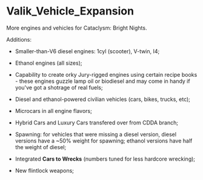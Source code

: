# Valik_Vehicle_Expansion
More engines and vehicles for Cataclysm: Bright Nights.

Additions:

- Smaller-than-V6 diesel engines: 1cyl (scooter), V-twin, I4;

- Ethanol engines (all sizes);

- Capability to create orky Jury-rigged engines using certain recipe books - these engines guzzle lamp oil or biodiesel and may come in handy if you've got a shotrage of real fuels;

- Diesel and ethanol-powered civilian vehicles (cars, bikes, trucks, etc);

- Microcars in all engine flavors;

- Hybrid Cars and Luxury Cars transfered over from CDDA branch;

- Spawning: for vehicles that were missing a diesel version, diesel versions have a ~50% weight for spawning; ethanol versions have half the weight of diesel;

- Integrated **Cars to Wrecks** (numbers tuned for less hardcore wrecking);

- New flintlock weapons;
